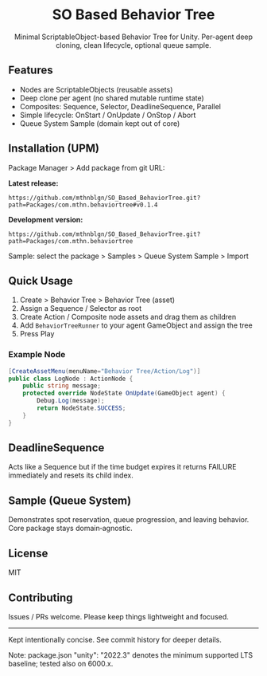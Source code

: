 <div align="center">

# SO Based Behavior Tree

Minimal ScriptableObject-based Behavior Tree for Unity. Per-agent deep cloning, clean lifecycle, optional queue sample.

</div>

## Features
* Nodes are ScriptableObjects (reusable assets)
* Deep clone per agent (no shared mutable runtime state)
* Composites: Sequence, Selector, DeadlineSequence, Parallel
* Simple lifecycle: OnStart / OnUpdate / OnStop / Abort
* Queue System Sample (domain kept out of core)

## Installation (UPM)
Package Manager > Add package from git URL:

**Latest release:**
```
https://github.com/mthnblgn/SO_Based_BehaviorTree.git?path=Packages/com.mthn.behaviortree#v0.1.4
```

**Development version:**
```
https://github.com/mthnblgn/SO_Based_BehaviorTree.git?path=Packages/com.mthn.behaviortree
```

Sample: select the package > Samples > Queue System Sample > Import

## Quick Usage
1. Create > Behavior Tree > Behavior Tree (asset)
2. Assign a Sequence / Selector as root
3. Create Action / Composite node assets and drag them as children
4. Add `BehaviorTreeRunner` to your agent GameObject and assign the tree
5. Press Play

### Example Node
```csharp
[CreateAssetMenu(menuName="Behavior Tree/Action/Log")]
public class LogNode : ActionNode {
    public string message;
    protected override NodeState OnUpdate(GameObject agent) {
        Debug.Log(message);
        return NodeState.SUCCESS;
    }
}
```

## DeadlineSequence
Acts like a Sequence but if the time budget expires it returns FAILURE immediately and resets its child index.

## Sample (Queue System)
Demonstrates spot reservation, queue progression, and leaving behavior. Core package stays domain‑agnostic.

## License
MIT

## Contributing
Issues / PRs welcome. Please keep things lightweight and focused.

---
Kept intentionally concise. See commit history for deeper details.

Note: package.json "unity": "2022.3" denotes the minimum supported LTS baseline; tested also on 6000.x.

